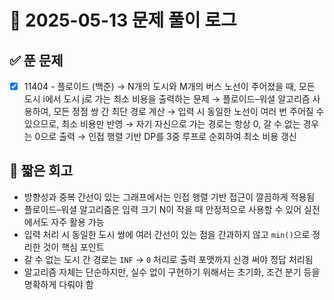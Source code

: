 # 📅 2025-05-13 문제 풀이 로그

## ✅ 푼 문제

- [x] 11404 - 플로이드 (백준)
  → N개의 도시와 M개의 버스 노선이 주어졌을 때,
     모든 도시 i에서 도시 j로 가는 최소 비용을 출력하는 문제
  → 플로이드–워셜 알고리즘 사용하여, 모든 정점 쌍 간 최단 경로 계산
  → 입력 시 동일한 노선이 여러 번 주어질 수 있으므로, 최소 비용만 반영
  → 자기 자신으로 가는 경로는 항상 0, 갈 수 없는 경우는 0으로 출력
  → 인접 행렬 기반 DP를 3중 루프로 순회하여 최소 비용 갱신

## 🧠 짧은 회고

- 방향성과 중복 간선이 있는 그래프에서는 인접 행렬 기반 접근이 깔끔하게 적용됨
- 플로이드–워셜 알고리즘은 입력 크기 N이 작을 때 안정적으로 사용할 수 있어 실전에서도 자주 활용 가능
- 입력 처리 시 동일한 도시 쌍에 여러 간선이 있는 점을 간과하지 않고 `min()`으로 정리한 것이 핵심 포인트
- 갈 수 없는 도시 간 경로는 `INF` → `0` 처리로 출력 포맷까지 신경 써야 정답 처리됨
- 알고리즘 자체는 단순하지만, 실수 없이 구현하기 위해서는 초기화, 조건 분기 등을 명확하게 다뤄야 함
